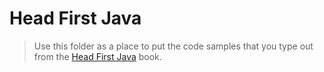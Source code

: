 # Head First Java

> Use this folder as a place to put the code samples that you type out from the [Head First Java](https://www.oreilly.com/library/view/head-first-java/0596009208/) book.
